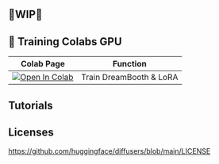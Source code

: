 ## 🚦WIP🚦

## 🦒 Training Colabs GPU

| Colab Page | Function
| --- | --- |
[![Open In Colab](https://colab.research.google.com/assets/colab-badge.svg)](https://colab.research.google.com/github/camenduru/stable-diffusion-webui-colab/blob/training/train.ipynb) | Train DreamBooth & LoRA

## Tutorials

## Licenses
https://github.com/huggingface/diffusers/blob/main/LICENSE
